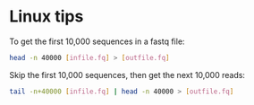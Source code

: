 # Linux tips

To get the first 10,000 sequences in a fastq file:

```bash
head -n 40000 [infile.fq] > [outfile.fq]
```

Skip the first 10,000 sequences, then get the next 10,000 reads:

```bash
tail -n+40000 [infile.fq] | head -n 40000 > [outfile.fq]
```

